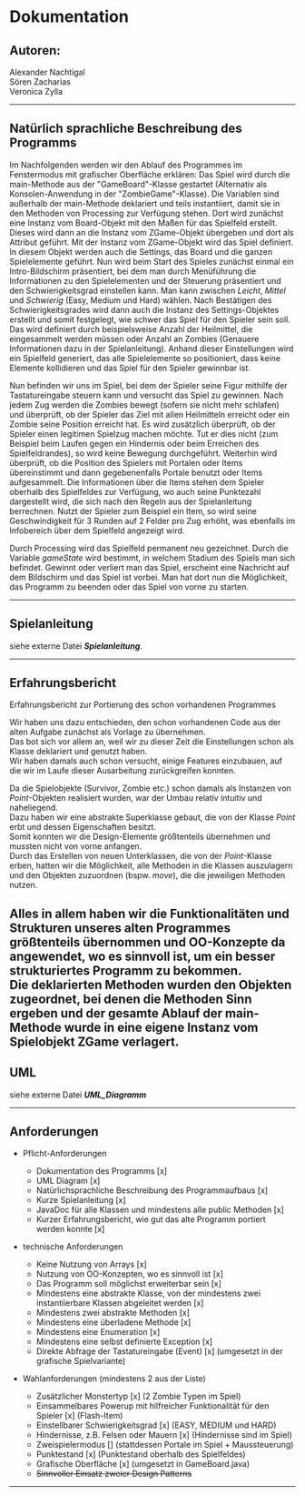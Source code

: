 # Dokumentation

## Autoren:
Alexander Nachtigal<br>
Sören Zacharias <br>
Veronica Zylla </p>
___
## Natürlich sprachliche Beschreibung des Programms
Im Nachfolgenden werden wir den Ablauf des Programmes im Fenstermodus mit grafischer Oberfläche erklären:
Das Spiel wird durch die main-Methode aus der "GameBoard"-Klasse gestartet (Alternativ als Konsolen-Anwendung in der "ZombieGame"-Klasse).
Die Variablen sind außerhalb der main-Methode deklariert und teils instantiiert, damit sie in den Methoden von Processing zur Verfügung stehen.
Dort wird zunächst eine Instanz vom Board-Objekt mit den Maßen für das Spielfeld erstellt.
Dieses wird dann an die Instanz vom ZGame-Objekt übergeben und dort als Attribut geführt.
Mit der Instanz vom ZGame-Objekt wird das Spiel definiert.
In diesem Objekt werden auch die Settings, das Board und die ganzen Spielelemente geführt.
Nun wird beim Start des Spieles zunächst einmal ein Intro-Bildschirm präsentiert, bei dem man durch Menüführung die Informationen zu den Spielelementen und der Steuerung präsentiert und den Schwierigkeitsgrad einstellen kann.
Man kann zwischen _Leicht_, _Mittel_ und _Schwierig_ (Easy, Medium und Hard) wählen.
Nach Bestätigen des Schwierigkeitsgrades wird dann auch die Instanz des Settings-Objektes erstellt und somit festgelegt, wie schwer das Spiel für den Spieler sein soll.
Das wird definiert durch beispielsweise Anzahl der Heilmittel, die eingesammelt werden müssen oder Anzahl an Zombies (Genauere Informationen dazu in der Spielanleitung).
Anhand dieser Einstellungen wird ein Spielfeld generiert, das alle Spielelemente so positioniert, dass keine Elemente kollidieren und das Spiel für den Spieler gewinnbar ist. <p>

Nun befinden wir uns im Spiel, bei dem der Spieler seine Figur mithilfe der Tastatureingabe steuern kann und versucht das Spiel zu gewinnen.
Nach jedem Zug werden die Zombies bewegt (sofern sie nicht mehr schlafen) und überprüft, ob der Spieler das Ziel mit allen Heilmitteln erreicht oder ein Zombie seine Position erreicht hat.
Es wird zusätzlich überprüft, ob der Spieler einen legitimen Spielzug machen möchte.
Tut er dies nicht (zum Beispiel beim Laufen gegen ein Hindernis oder beim Erreichen des Spielfeldrandes), so wird keine Bewegung durchgeführt.
Weiterhin wird überprüft, ob die Position des Spielers mit Portalen oder Items übereinstimmt und dann gegebenenfalls Portale benutzt oder Items aufgesammelt.
Die Informationen über die Items stehen dem Spieler oberhalb des Spielfeldes zur Verfügung, wo auch seine Punktezahl dargestellt wird, die sich nach den Regeln aus der Spielanleitung berrechnen.
Nutzt der Spieler zum Beispiel ein Item, so wird seine Geschwindigkeit für 3 Runden auf 2 Felder pro Zug erhöht, was ebenfalls im Infobereich über dem Spielfeld angezeigt wird.

Durch Processing wird das Spielfeld permanent neu gezeichnet. Durch die Variable _gameState_ wird bestimmt, in welchem Stadium des Spiels man sich befindet.
Gewinnt oder verliert man das Spiel, erscheint eine Nachricht auf dem Bildschirm und das Spiel ist vorbei. Man hat dort nun die Möglichkeit, das Programm zu beenden oder das Spiel von vorne zu starten.
___
## Spielanleitung
siehe externe Datei **_Spielanleitung_**.
___
## Erfahrungsbericht
Erfahrungsbericht zur Portierung des schon vorhandenen Programmes

Wir haben uns dazu entschieden, den schon vorhandenen Code aus der alten Aufgabe zunächst als Vorlage zu übernehmen.  
Das bot sich vor allem an, weil wir zu dieser Zeit die Einstellungen schon als Klasse deklariert und genutzt haben.  
Wir haben damals auch schon versucht, einige Features einzubauen, auf die wir im Laufe dieser Ausarbeitung zurückgreifen konnten.

Da die Spielobjekte (Survivor, Zombie etc.) schon damals als Instanzen von _Point_-Objekten realisiert wurden, war der Umbau relativ intuitiv und naheliegend.  
Dazu haben wir eine abstrakte Superklasse gebaut, die von der Klasse _Point_ erbt und dessen Eigenschaften besitzt.  
Somit konnten wir die Design-Elemente größtenteils übernehmen und mussten nicht von vorne anfangen.  
Durch das Erstellen von neuen Unterklassen, die von der _Point_-Klasse erben, hatten wir die Möglichkeit, alle Methoden in die Klassen auszulagern und den Objekten zuzuordnen (bspw. _move_), die die jeweiligen Methoden nutzen.

Alles in allem haben wir die Funktionalitäten und Strukturen unseres alten Programmes größtenteils übernommen und OO-Konzepte da angewendet, wo es sinnvoll ist, um ein besser strukturiertes Programm zu bekommen.  
Die deklarierten Methoden wurden den Objekten zugeordnet, bei denen die Methoden Sinn ergeben und der gesamte Ablauf der main-Methode wurde in eine eigene Instanz vom Spielobjekt **ZGame** verlagert.
---
## UML
siehe externe Datei **_UML_Diagramm_**
___
## Anforderungen

* Pflicht-Anforderungen
    * Dokumentation des Programms [x]
    * UML Diagram [x]
    * Natürlichsprachliche Beschreibung des Programmaufbaus [x]
    * Kurze Spielanleitung [x]
    * JavaDoc für alle Klassen und mindestens alle public Methoden [x]
    * Kurzer Erfahrungsbericht, wie gut das alte Programm portiert werden konnte [x]

* technische Anforderungen
  * Keine Nutzung von Arrays [x]
  * Nutzung von OO-Konzepten, wo es sinnvoll ist [x]
  * Das Programm soll möglichst erweiterbar sein [x]
  * Mindestens eine abstrakte Klasse, von der mindestens zwei instantiierbare Klassen abgeleitet werden [x]
  * Mindestens zwei abstrakte Methoden [x]
  * Mindestens eine überladene Methode [x]
  * Mindestens eine Enumeration [x]
  * Mindestens eine selbst definierte Exception [x]
  * Direkte Abfrage der Tastatureingabe (Event) [x] (umgesetzt in der grafische Spielvariante)

* Wahlanforderungen (mindestens 2 aus der Liste)
  * Zusätzlicher Monstertyp [x] (2 Zombie Typen im Spiel)
  * Einsammelbares Powerup mit hilfreicher Funktionalität für den Spieler [x] (Flash-Item)
  * Einstellbarer Schwierigkeitsgrad [x] (EASY, MEDIUM und HARD)
  * Hindernisse, z.B. Felsen oder Mauern [x] (Hindernisse sind im Spiel)
  * Zweispielermodus [] (stattdessen Portale im Spiel + Maussteuerung)
  * Punktestand [x] (Punktestand oberhalb des Spielfeldes)
  * Grafische Oberfläche [x] (umgesetzt in GameBoard.java)
  * ~~Sinnvoller Einsatz zweier Design Patterns~~
___


